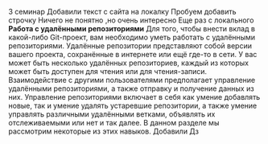 3 семинар
Добавили текст с сайта на локалку
Пробуем добавить строчку
Ничего не понятно ,но очень интересно
Еще раз с локального
**Работа с удалёнными репозиториями**
Для того, чтобы внести вклад в какой-либо Git-проект, вам необходимо уметь работать с удалёнными репозиториями. Удалённые репозитории представляют собой версии вашего проекта, сохранённые в интернете или ещё где-то в сети. У вас может быть несколько удалённых репозиториев, каждый из которых может быть доступен для чтения или для чтения-записи. Взаимодействие с другими пользователями предполагает управление удалёнными репозиториями, а также отправку и получение данных из них. Управление репозиториями включает в себя как умение добавлять новые, так и умение удалять устаревшие репозитории, а также умение управлять различными удалёнными ветками, объявлять их отслеживаемыми или нет и так далее. В данном разделе мы рассмотрим некоторые из этих навыков.
Добавили Дз

